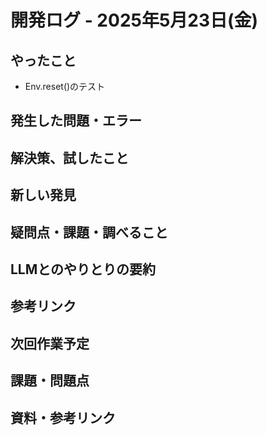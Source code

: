 # 開発ログ - 2025年5月23日(金)

## やったこと
- Env.reset()のテスト


## 発生した問題・エラー


## 解決策、試したこと

## 新しい発見

## 疑問点・課題・調べること


## LLMとのやりとりの要約

## 参考リンク


## 次回作業予定




## 課題・問題点


## 資料・参考リンク
